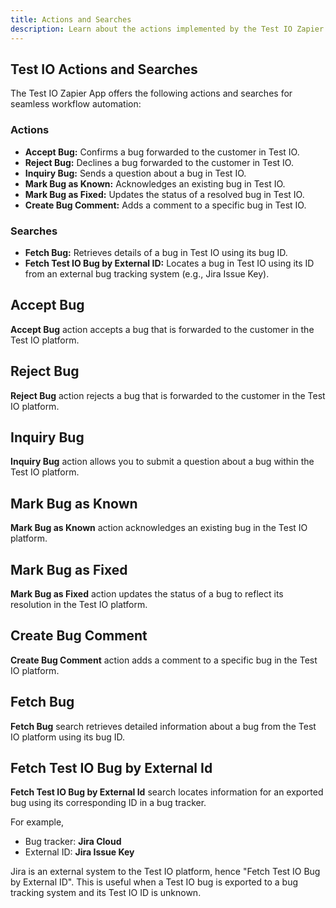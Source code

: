 ```yaml
---
title: Actions and Searches
description: Learn about the actions implemented by the Test IO Zapier app.
---
```


## Test IO Actions and Searches

The Test IO Zapier App offers the following actions and searches for seamless workflow automation:

### Actions

- **Accept Bug:** Confirms a bug forwarded to the customer in Test IO.
- **Reject Bug:** Declines a bug forwarded to the customer in Test IO.
- **Inquiry Bug:** Sends a question about a bug in Test IO.
- **Mark Bug as Known:** Acknowledges an existing bug in Test IO.
- **Mark Bug as Fixed:** Updates the status of a resolved bug in Test IO.
- **Create Bug Comment:** Adds a comment to a specific bug in Test IO.

### Searches

- **Fetch Bug:** Retrieves details of a bug in Test IO using its bug ID.
- **Fetch Test IO Bug by External ID:** Locates a bug in Test IO using its ID from an external bug tracking system (e.g., Jira Issue Key).

## Accept Bug

**Accept Bug** action accepts a bug that is forwarded to the customer in the Test IO platform.

## Reject Bug

**Reject Bug** action rejects a bug that is forwarded to the customer in the Test IO platform.

## Inquiry Bug

**Inquiry Bug** action allows you to submit a question about a bug within the Test IO platform.

## Mark Bug as Known

**Mark Bug as Known** action acknowledges an existing bug in the Test IO platform.

## Mark Bug as Fixed

**Mark Bug as Fixed** action updates the status of a bug to reflect its resolution in the Test IO platform.

## Create Bug Comment

**Create Bug Comment** action adds a comment to a specific bug in the Test IO platform.

## Fetch Bug

**Fetch Bug** search retrieves detailed information about a bug from the Test IO platform using its bug ID.

## Fetch Test IO Bug by External Id

**Fetch Test IO Bug by External Id** search locates information for an exported bug using its corresponding ID in a bug tracker.

For example,

- Bug tracker: **Jira Cloud**
- External ID: **Jira Issue Key**

Jira is an external system to the Test IO platform, hence "Fetch Test IO Bug by External ID". This is useful when a Test IO bug is exported to a bug tracking system and its Test IO ID is unknown.
